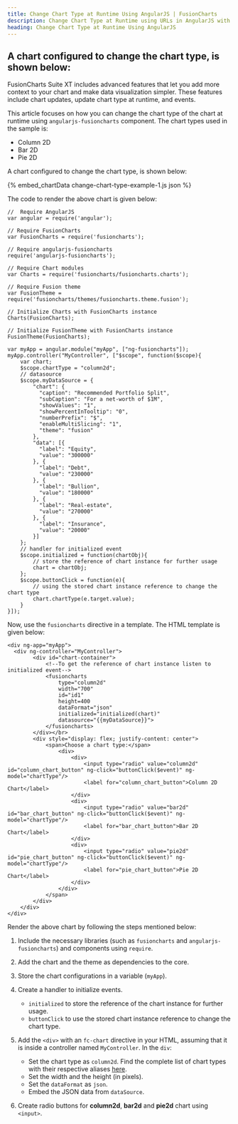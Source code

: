 ```yaml
---
title: Change Chart Type at Runtime Using AngularJS | FusionCharts
description: Change Chart Type at Runtime using URLs in AngularJS with FusionCharts. Take your data visualization capabilities to the next level. Get in touch now.
heading: Change Chart Type at Runtime Using AngularJS
---
```


## A chart configured to change the chart type, is shown below:

FusionCharts Suite XT includes advanced features that let you add more context to your chart and make data visualization simpler. These features include chart updates, update chart type at runtime, and events.

This article focuses on how you can change the chart type of the chart at runtime using `angularjs-fusioncharts` component. The chart types used in the sample is:

* Column 2D
* Bar 2D
* Pie 2D

A chart configured to change the chart type, is shown below:

{% embed_chartData change-chart-type-example-1.js json %}

The code to render the above chart is given below:

```
//  Require AngularJS 
var angular = require('angular');

// Require FusionCharts 
var FusionCharts = require('fusioncharts');

// Require angularjs-fusioncharts 
require('angularjs-fusioncharts');

// Require Chart modules 
var Charts = require('fusioncharts/fusioncharts.charts');

// Require Fusion theme
var FusionTheme = require('fusioncharts/themes/fusioncharts.theme.fusion');

// Initialize Charts with FusionCharts instance
Charts(FusionCharts);

// Initialize FusionTheme with FusionCharts instance
FusionTheme(FusionCharts);

var myApp = angular.module("myApp", ["ng-fusioncharts"]);
myApp.controller("MyController", ["$scope", function($scope){
    var chart;
    $scope.chartType = "column2d"; 
    // datasource
    $scope.myDataSource = {
        "chart": {
          "caption": "Recommended Portfolio Split",
          "subCaption": "For a net-worth of $1M",
          "showValues": "1",
          "showPercentInTooltip": "0",
          "numberPrefix": "$",
          "enableMultiSlicing": "1",
          "theme": "fusion"
        },
        "data": [{
          "label": "Equity",
          "value": "300000"
        }, {
          "label": "Debt",
          "value": "230000"
        }, {
          "label": "Bullion",
          "value": "180000"
        }, {
          "label": "Real-estate",
          "value": "270000"
        }, {
          "label": "Insurance",
          "value": "20000"
        }]
    };
    // handler for initialized event
    $scope.initialized = function(chartObj){
        // store the reference of chart instance for further usage
        chart = chartObj;
    };
    $scope.buttonClick = function(e){
        // using the stored chart instance reference to change the chart type
        chart.chartType(e.target.value);
    }
}]);
```

Now, use the `fusioncharts` directive in a template. The HTML template is given below:

```
<div ng-app="myApp">
  <div ng-controller="MyController"> 
        <div id="chart-container">
            <!--To get the reference of chart instance listen to initialized event-->
            <fusioncharts
                type="column2d"
                width="700"
                id="id1"
                height=400
                dataFormat="json"
                initialized="initialized(chart)"
                datasource="{{myDataSource}}">
            </fusioncharts>
        </div></br>
        <div style="display: flex; justify-content: center">
            <span>Choose a chart type:</span>
                <div>
                    <div>
                        <input type="radio" value="column2d" id="column_chart_button" ng-click="buttonClick($event)" ng-model="chartType"/>
                        <label for="column_chart_button">Column 2D Chart</label>
                    </div>
                    <div>
                        <input type="radio" value="bar2d" id="bar_chart_button" ng-click="buttonClick($event)" ng-model="chartType"/>
                        <label for="bar_chart_button">Bar 2D Chart</label>
                    </div>
                    <div>
                        <input type="radio" value="pie2d" id="pie_chart_button" ng-click="buttonClick($event)" ng-model="chartType"/>
                        <label for="pie_chart_button">Pie 2D Chart</label>
                    </div>
                </div>
            </span>
        </div>
    </div>
</div>
```

Render the above chart by following the steps mentioned below:

1. Include the necessary libraries (such as `fusioncharts` and `angularjs-fusioncharts`) and components using `require`.

2. Add the chart and the theme as dependencies to the core.

3. Store the chart configurations in a variable (`myApp`).

4. Create a handler to initialize events.
	* `initialized` to store the reference of the chart instance for further usage.
	* `buttonClick` to use the stored chart instance reference to change the chart type.

5. Add the `<div>` with an `fc-chart` directive in your HTML, assuming that it is inside a controller named `MyController`. In the `div`:
    * Set the chart type as `column2d`. Find the complete list of chart types with their respective aliases [here](https://www.fusioncharts.com/dev/chart-guide/list-of-charts).
    * Set the width and the height (in pixels).
    * Set the `dataFormat` as `json`.
    * Embed the JSON data from `dataSource`.

6. Create radio buttons for **column2d**, **bar2d** and **pie2d** chart using `<input>`.
